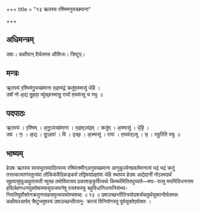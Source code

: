 +++
title = "१३ ऋतस्य रश्मिमनुयच्छमाना"

+++
## अधिमन्त्रम्
उषाः। कक्षीवान् दैर्घतमस औशिजः। त्रिष्टुप्।

## मन्त्रः
ऋ॒तस्य॑ र॒श्मिम॑नु॒यच्छ॑माना भ॒द्रम्भ॑द्रं॒ क्रतु॑म॒स्मासु॑ धेहि ।  
उषो॑ नो अ॒द्य सु॒हवा॒ व्यु॑च्छा॒स्मासु॒ रायो॑ म॒घव॑त्सु च स्युः ॥

## पदपाठः
ऋ॒तस्य॑ । र॒श्मिम् । अ॒नु॒ऽयच्छ॑माना । भ॒द्रम्ऽभ॑द्रम् । क्रतु॑म् । अ॒स्मासु॑ । धे॒हि॒ ।  
उषः॑ । नः॒ । अ॒द्य । सु॒ऽहवा॑ । वि । उ॒च्छ॒ । अ॒स्मासु॑ । रायः॑ । म॒घव॑त्ऽसु । च॒ । स्यु॒रिति॑ स्युः ॥

## भाष्यम्
हेउषः ऋतस्य सत्यभूतस्यादित्यस्य रश्मिंरश्मीन्अनुयच्छमाना आनुकूल्येनप्रवर्तमानात्वं भद्रं भद्रं क्रतुं तत्तत्कल्याणंस्तुत्यंवा लौकिकंवैदिकङ्कर्म तद्विषयांप्रज्ञांवा धेहि स्थापय हेउषः अद्येदानीं नोऽस्मदर्थं सुहवासुष्ठुआहुतासती व्युच्छ तमोविवासय प्रकाशङ्कुर्वित्यर्थः किमर्थमितितदुच्यते—मघ- वत्सु मघमितिधननाम हविर्लक्षणधनयुक्तेष्वस्मासुयजमानेषु रायश्चस्युः बहुविधानिधनानिसंभव- न्त्वितिपूर्वोक्तेनक्रतुनासहसमुच्चयार्थश्चशब्दः ॥ १३ ॥ उषाउच्छन्तीतित्रयोदशर्चंचतुर्थंसूक्तन्दैर्घतमसः कक्षीवतआर्पम् त्रैष्टुभमुषस्यं उषाउच्छन्तीत्यनु- क्रान्तं विनियोगस्तु पूर्वसूक्तेएवोक्तः ।